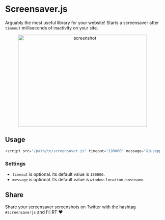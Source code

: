 # Screensaver.js

Arguably the most useful library for your website! Starts a screensaver after `timeout` milliseconds of inactivity on your site.

<p align="center">
  <img width="420" height="300" src="https://user-images.githubusercontent.com/711311/92329335-169e6b00-f067-11ea-83ca-bb611c596e9f.png" alt="screenshot">
</p>

## Usage

```js
<script src="/path/to/screensaver.js" timeout="180000" message="Giuseppe Gurgone"></script>
```

### Settings

* `timeout` is optional. Its default value is `180000`.
* `message` is optional. Its default value is `window.location.hostname`.

## Share

Share your screensaver screenshots on Twitter with the hashtag `#screensaverjs` and I'll RT ❤️
